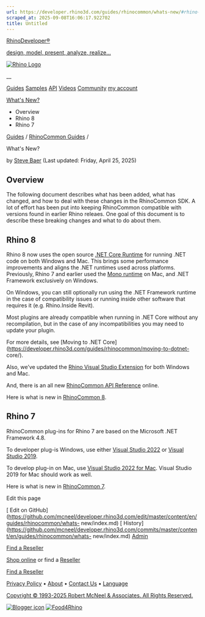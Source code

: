 ```yaml
---
url: https://developer.rhino3d.com/guides/rhinocommon/whats-new/#rhino-7
scraped_at: 2025-09-08T16:06:17.922702
title: Untitled
---
```


[RhinoDeveloper®](/)

[design, model, present, analyze, realize...](/)

[![Rhino Logo](https://developer.rhino3d.com/images/rhinodevlogo.png)](/)

__

[Guides](https://developer.rhino3d.com/guides)
[Samples](https://developer.rhino3d.com/samples)
[API](https://developer.rhino3d.com/api)
[Videos](https://developer.rhino3d.com/videos)
[Community](https://discourse.mcneel.com/c/rhino-developer) [my account
](https://www.rhino3d.com/my-account/ "Manage your account, licenses, and
teams")

[What's New?](https://developer.rhino3d.com/guides/rhinocommon/whats-new/)

  * Overview
  * Rhino 8
  * Rhino 7

[Guides](https://developer.rhino3d.com/en/guides/) / [RhinoCommon
Guides](https://developer.rhino3d.com/en/guides/rhinocommon/) /

What's New?

by [Steve Baer](https://discourse.mcneel.com/u/stevebaer/) (Last updated:
Friday, April 25, 2025)

## Overview

The following document describes what has been added, what has changed, and
how to deal with these changes in the RhinoCommon SDK. A lot of effort has
been put into keeping RhinoCommon compatible with versions found in earlier
Rhino releaes. One goal of this document is to describe these breaking changes
and what to do about them.

## Rhino 8

Rhino 8 now uses the open source [.NET Core
Runtime](https://github.com/dotnet/runtime) for running .NET code on both
Windows and Mac. This brings some performance improvements and aligns the .NET
runtimes used across platforms. Previously, Rhino 7 and earlier used the [Mono
runtime](https://www.mono-project.com/) on Mac, and .NET Framework exclusively
on Windows.

On Windows, you can still optionally run using the .NET Framework runtime in
the case of compatibility issues or running inside other software that
requires it (e.g. Rhino.Inside Revit).

Most plugins are already compatible when running in .NET Core without any
recompilation, but in the case of any incompatibilities you may need to update
your plugin.

For more details, see [Moving to .NET
Core](https://developer.rhino3d.com/guides/rhinocommon/moving-to-dotnet-
core/).

Also, we’ve updated the [Rhino Visual Studio
Extension](https://github.com/mcneel/RhinoVisualStudioExtensions/releases) for
both Windows and Mac.

And, there is an all new [RhinoCommon API
Reference](https://developer.rhino3d.com/api/rhinocommon/html/R_Project_RhinoCommon.htm)
online.

Here is what is new in [RhinoCommon
8](https://developer.rhino3d.com/api/rhinocommon/whatsnew/8.0).

## Rhino 7

RhinoCommon plug-ins for Rhino 7 are based on the Microsoft .NET Framework
4.8.

To developer plug-is Windows, use either [Visual Studio
2022](https://visualstudio.microsoft.com/downloads/) or [Visual Studio
2019](https://visualstudio.microsoft.com/vs/older-downloads/).

To develop plug-in on Mac, use [Visual Studio 2022 for
Mac](https://visualstudio.microsoft.com/vs/mac/). Visual Studio 2019 for Mac
should work as well.

Here is what is new in [RhinoCommon
7](https://developer.rhino3d.com/api/rhinocommon/whatsnew/7.0).

Edit this page

[ Edit on
GitHub](https://github.com/mcneel/developer.rhino3d.com/edit/master/content/en/guides/rhinocommon/whats-
new/index.md) [
History](https://github.com/mcneel/developer.rhino3d.com/commits/master/content/en/guides/rhinocommon/whats-
new/index.md) [ Admin](https://developer.rhino3d.com/admin)

[Find a Reseller](https://www.rhino3d.com/sales)

[Shop online](https://www.rhino3d.com/store) or find a
[Reseller](https://www.rhino3d.com/sales)

[Find a Reseller](https://www.rhino3d.com/sales)

[Privacy Policy](https://www.rhino3d.com/privacy) •
[About](https://www.rhino3d.com/mcneel/about) • [Contact
Us](https://www.rhino3d.com/mcneel/contact) • [
Language](https://www.rhino3d.com/language "Change to a different region or
language")

[Copyright © 1993-2025 Robert McNeel & Associates. All Rights
Reserved.](https://www.rhino3d.com/mcneel/about)

[](https://www.facebook.com/McNeelRhinoceros/)
[](https://twitter.com/bobmcneel) [](https://www.linkedin.com/groups/75313/)
[](https://www.youtube.com/user/RhinoGuide/videos) [](https://vimeo.com/rhino)
[![Blogger
icon](https://developer.rhino3d.com/images/blogger.svg)](http://blog.rhino3d.com/)
[![Food4Rhino](https://developer.rhino3d.com/images/f4r_icon_01.svg)](https://www.food4rhino.com)

